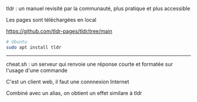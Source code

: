 tldr : un manuel revisité par la communauté, plus pratique et plus accessible

Les pages sont téléchargées en local

https://github.com/tldr-pages/tldr/tree/main

```sh
# Ubuntu
sudo apt install tldr
```

---

cheat.sh : un serveur qui renvoie une réponse courte et formatée sur l'usage d'une commande

C'est un client web, il faut une connnexion Internet

Combiné avec un alias, on obtient un effet similare à tldr
